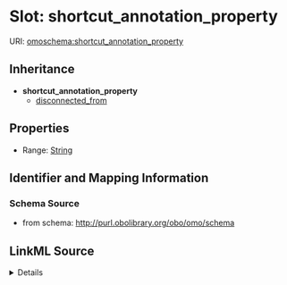 # Slot: shortcut_annotation_property

URI: [omoschema:shortcut_annotation_property](http://purl.obolibrary.org/obo/omo/schema/shortcut_annotation_property)




## Inheritance

* **shortcut_annotation_property**
    * [disconnected_from](disconnected_from.md)








## Properties

* Range: [String](String.md)





## Identifier and Mapping Information







### Schema Source


* from schema: http://purl.obolibrary.org/obo/omo/schema




## LinkML Source

<details>
```yaml
name: shortcut_annotation_property
from_schema: http://purl.obolibrary.org/obo/omo/schema
rank: 1000
abstract: true
alias: shortcut_annotation_property
range: string

```
</details>